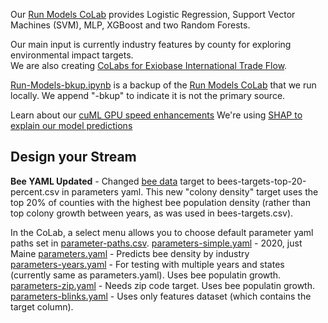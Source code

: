 Our [Run Models CoLab](input/industries) provides Logistic Regression, Support Vector Machines (SVM), MLP, XGBoost and two Random Forests.

Our main input is currently industry features by county for exploring environmental impact targets.  
We are also creating [CoLabs for Exiobase International Trade Flow](https://model.earth/profile/trade).


[Run-Models-bkup.ipynb](https://github.com/ModelEarth/realitystream/tree/main/models) is a backup of the [Run Models CoLab](https://colab.research.google.com/drive/1zu0WcCiIJ5X3iN1Hd1KSW4dGn0JuodB8?usp=sharing) that we run locally. We append "-bkup" to indicate it is not the primary source.

Learn about our [cuML GPU speed enhancements](cuML)
We're using [SHAP to explain our model predictions](shap)

<h2>Design your Stream</h2>

**Bee YAML Updated** - Changed [bee data](input/bees) target to bees-targets-top-20-percent.csv in parameters yaml. This new "colony density" target uses the top 20% of counties with the highest bee population density (rather than top colony growth between years, as was used in bees-targets.csv).

<!--
Density file: bees-targets-top-20-percent.csv. Shashank worked from bees-population-usda.csv
(We previously used growth over time with the file bees-targets.csv)
-->

In the CoLab, a select menu allows you to choose default parameter yaml paths set in [parameter-paths.csv](https://github.com/ModelEarth/realitystream/blob/main/parameters/parameter-paths.csv).
[parameters-simple.yaml](https://raw.githubusercontent.com/ModelEarth/realitystream/main/parameters/parameters-simple.yaml) - 2020, just Maine
[parameters.yaml](https://raw.githubusercontent.com/ModelEarth/realitystream/main/parameters/parameters.yaml) - Predicts bee density by industry  
[parameters-years.yaml](https://raw.githubusercontent.com/ModelEarth/realitystream/main/parameters/parameters-years.yaml) - For testing with multiple years and states (currently same as parameters.yaml).  Uses bee populatin growth.
[parameters-zip.yaml](https://raw.githubusercontent.com/ModelEarth/realitystream/main/parameters/parameters-zip.yaml) - Needs zip code target. Uses bee populatin growth.  
[parameters-blinks.yaml](https://raw.githubusercontent.com/ModelEarth/realitystream/main/parameters/parameters-blinks.yaml) - Uses only features dataset (which contains the target column).

